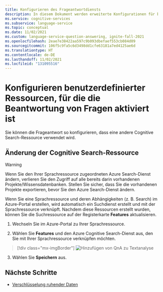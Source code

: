 ```yaml
---
title: Konfigurieren des Frageantwortdiensts
description: In diesem Dokument werden erweiterte Konfigurationen für benutzerdefinierte Ressourcen beschrieben, die für die Beantwortung von Fragen aktiviert sind.
ms.service: cognitive-services
ms.subservice: language-service
ms.topic: conceptual
ms.date: 11/02/2021
ms.custom: language-service-question-answering, ignite-fall-2021
ms.openlocfilehash: 2eae7e38422aa597c9b093dbefaef553cb084d09
ms.sourcegitcommit: 106f5c9fa5c6d3498dd1cfe63181a7ed4125ae6d
ms.translationtype: HT
ms.contentlocale: de-DE
ms.lasthandoff: 11/02/2021
ms.locfileid: "131095516"
---
```

# <a name="configure-custom-question-answering-enabled-resources"></a>Konfigurieren benutzerdefinierter Ressourcen, für die die Beantwortung von Fragen aktiviert ist

Sie können die Frageantwort so konfigurieren, dass eine andere Cognitive Search-Ressource verwendet wird.

## <a name="change-cognitive-search-resource"></a>Änderung der Cognitive Search-Ressource

> [!WARNING]
> Wenn Sie den Ihrer Sprachressource zugeordneten Azure Search-Dienst ändern, verlieren Sie den Zugriff auf alle bereits darin vorhandenen Projekte/Wissensdatenbanken. Stellen Sie sicher, dass Sie die vorhandenen Projekte exportieren, bevor Sie den Azure Search-Dienst ändern.

Wenn Sie eine Sprachressource und deren Abhängigkeiten (z. B. Search) im Azure-Portal erstellen, wird automatisch ein Suchdienst erstellt und mit der Sprachressource verknüpft. Nachdem diese Ressourcen erstellt wurden, können Sie die Suchressource auf der Registerkarte **Features** aktualisieren.

1.  Wechseln Sie im Azure-Portal zu Ihrer Sprachressource.

2.  Wählen Sie **Features** und den Azure Cognitive Search-Dienst aus, den Sie mit Ihrer Sprachressource verknüpfen möchten.

> [!div class="mx-imgBorder"]
> ![Hinzufügen von QnA zu Textanalyse](../media/configure-resources/update-custom-feature.png)

3.  Wählen Sie **Speichern** aus.

## <a name="next-steps"></a>Nächste Schritte

* [Verschlüsselung ruhender Daten](./encrypt-data-at-rest.md)
